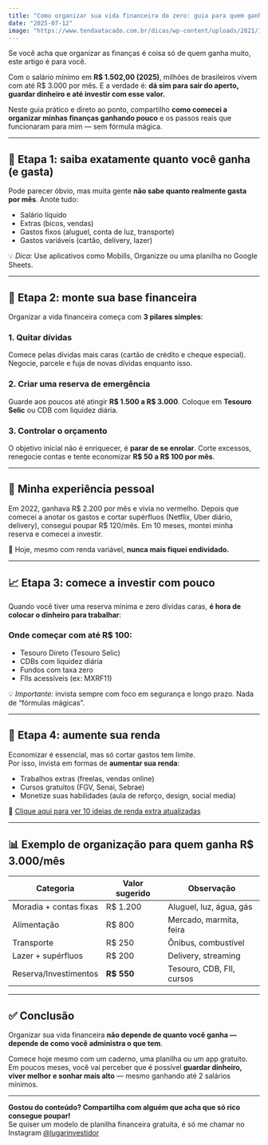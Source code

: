 ```yaml
---
title: "Como organizar sua vida financeira do zero: guia para quem ganha até 2 salários mínimos"
date: "2025-07-12"
image: "https://www.tendaatacado.com.br/dicas/wp-content/uploads/2021/12/planejamento-financeiro.jpg"
---
```


Se você acha que organizar as finanças é coisa só de quem ganha muito, este artigo é para você.

Com o salário mínimo em **R$ 1.502,00 (2025)**, milhões de brasileiros vivem com até R$ 3.000 por mês. E a verdade é: **dá sim para sair do aperto, guardar dinheiro e até investir com esse valor.**

Neste guia prático e direto ao ponto, compartilho **como comecei a organizar minhas finanças ganhando pouco** e os passos reais que funcionaram para mim — sem fórmula mágica.

---

## 📌 Etapa 1: saiba exatamente quanto você ganha (e gasta)

Pode parecer óbvio, mas muita gente **não sabe quanto realmente gasta por mês**. Anote tudo:

- Salário líquido
- Extras (bicos, vendas)
- Gastos fixos (aluguel, conta de luz, transporte)
- Gastos variáveis (cartão, delivery, lazer)

💡 *Dica:* Use aplicativos como Mobills, Organizze ou uma planilha no Google Sheets.

---

## 🧱 Etapa 2: monte sua base financeira

Organizar a vida financeira começa com **3 pilares simples**:

### 1. **Quitar dívidas**
Comece pelas dívidas mais caras (cartão de crédito e cheque especial). Negocie, parcele e fuja de novas dívidas enquanto isso.

### 2. **Criar uma reserva de emergência**
Guarde aos poucos até atingir **R$ 1.500 a R$ 3.000**. Coloque em **Tesouro Selic** ou CDB com liquidez diária.

### 3. **Controlar o orçamento**
O objetivo inicial não é enriquecer, é **parar de se enrolar**. Corte excessos, renegocie contas e tente economizar **R$ 50 a R$ 100 por mês**.

---

## 💬 Minha experiência pessoal

Em 2022, ganhava R$ 2.200 por mês e vivia no vermelho. Depois que comecei a anotar os gastos e cortar supérfluos (Netflix, Uber diário, delivery), consegui poupar R$ 120/mês. Em 10 meses, montei minha reserva e comecei a investir.

📌 Hoje, mesmo com renda variável, **nunca mais fiquei endividado.**

---

## 📈 Etapa 3: comece a investir com pouco

Quando você tiver uma reserva mínima e zero dívidas caras, **é hora de colocar o dinheiro para trabalhar**:

### Onde começar com até R$ 100:
- Tesouro Direto (Tesouro Selic)
- CDBs com liquidez diária
- Fundos com taxa zero
- FIIs acessíveis (ex: MXRF11)

💡 *Importante:* invista sempre com foco em segurança e longo prazo. Nada de “fórmulas mágicas”.

---

## 🧠 Etapa 4: aumente sua renda

Economizar é essencial, mas só cortar gastos tem limite.  
Por isso, invista em formas de **aumentar sua renda**:

- Trabalhos extras (freelas, vendas online)
- Cursos gratuitos (FGV, Senai, Sebrae)
- Monetize suas habilidades (aula de reforço, design, social media)

🔗 [Clique aqui para ver 10 ideias de renda extra atualizadas](#)

---

## 📊 Exemplo de organização para quem ganha R$ 3.000/mês

| Categoria             | Valor sugerido | Observação                    |
|-----------------------|----------------|--------------------------------|
| Moradia + contas fixas| R$ 1.200       | Aluguel, luz, água, gás        |
| Alimentação           | R$ 800         | Mercado, marmita, feira        |
| Transporte            | R$ 250         | Ônibus, combustível            |
| Lazer + supérfluos    | R$ 200         | Delivery, streaming            |
| Reserva/Investimentos | **R$ 550**     | Tesouro, CDB, FII, cursos      |

---

## ✅ Conclusão

Organizar sua vida financeira **não depende de quanto você ganha — depende de como você administra o que tem**.

Comece hoje mesmo com um caderno, uma planilha ou um app gratuito. Em poucos meses, você vai perceber que é possível **guardar dinheiro, viver melhor e sonhar mais alto** — mesmo ganhando até 2 salários mínimos.

---

**Gostou do conteúdo? Compartilha com alguém que acha que só rico consegue poupar!**  
Se quiser um modelo de planilha financeira gratuita, é só me chamar no Instagram [@lugarinvestidor](#)
